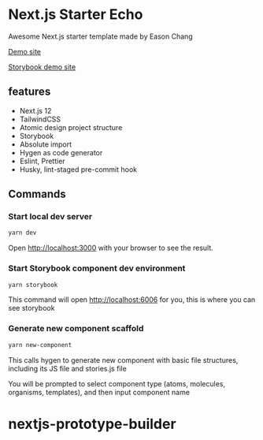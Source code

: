 # Next.js Starter Echo

Awesome Next.js starter template made by Eason Chang

[Demo site](https://nextjs-starter-echo.vercel.app/)

[Storybook demo site](https://main--61787e383ce216004a69e924.chromatic.com/)

## features

- Next.js 12
- TailwindCSS
- Atomic design project structure
- Storybook
- Absolute import
- Hygen as code generator
- Eslint, Prettier
- Husky, lint-staged pre-commit hook

## Commands

### Start local dev server

```bash
yarn dev
```

Open [http://localhost:3000](http://localhost:3000) with your browser to see the result.

### Start Storybook component dev environment

```bash
yarn storybook
```

This command will open [http://localhost:6006](http://localhost:6006) for you, this is where you can see storybook

### Generate new component scaffold

```bash
yarn new-component
```

This calls hygen to generate new component with basic file structures, including its JS file and stories.js file

You will be prompted to select component type (atoms, molecules, organisms, templates), and then input component name
# nextjs-prototype-builder
